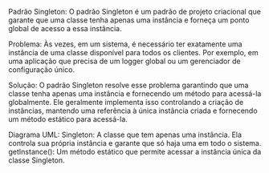 Padrão Singleton:
O padrão Singleton é um padrão de projeto criacional que garante que uma classe tenha apenas uma instância e forneça um ponto global de acesso a essa instância.

Problema:
Às vezes, em um sistema, é necessário ter exatamente uma instância de uma classe disponível para todos os clientes. Por exemplo, em uma aplicação que precisa de um logger global ou um gerenciador de configuração único.

Solução:
O padrão Singleton resolve esse problema garantindo que uma classe tenha apenas uma instância e fornecendo um método para acessá-la globalmente. Ele geralmente implementa isso controlando a criação de instâncias, mantendo uma referência à única instância criada e fornecendo um método estático para acessá-la.

Diagrama UML:
Singleton: A classe que tem apenas uma instância. Ela controla sua própria instância e garante que só haja uma em todo o sistema.
getInstance(): Um método estático que permite acessar a instância única da classe Singleton.
<!-- Esta em imagem no arquivo singleton.png -->
